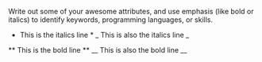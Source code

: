Write out some of your awesome attributes, and use emphasis (like bold or italics) to identify keywords, programming languages, or skills. 
* This is the italics line *
_ This is also the italics line _

** This is the bold line **
__ This is also the bold line __

